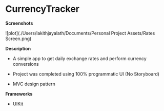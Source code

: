 # CurrencyTracker

**Screenshots**

![plot](./Users/lakithjayalath/Documents/Personal Project Assets/Rates Screen.png)

**Description**

* A simple app to get daily exchange rates and perform currency conversions

* Project was completed using 100% programmatic UI (No Storyboard)

* MVC design pattern


**Frameworks**

* UIKit
